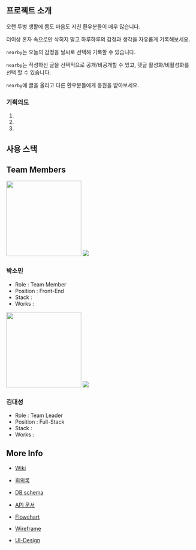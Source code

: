 ## 프로젝트 소개

오랜 투병 생활에 몸도 마음도 지친 환우분들이 매우 많습니다.

더이상 혼자 속으로만 삭히지 말고 하루하루의 감정과 생각을 자유롭게 기록해보세요.

`nearby`는 오늘의 감정을 날씨로 선택해 기록할 수 있습니다.

`nearby`는 작성하신 글을 선택적으로 공개/비공개할 수 있고, 댓글 활성화/비활성화를 선택 할 수 있습니다.

`nearby`에 글을 올리고 다른 환우분들에게 응원을 받아보세요.

### 기획의도
1. 
2.
3. 
 
 
## 사용 스택

## Team Members

<img src = "https://user-images.githubusercontent.com/85698976/143169476-4b176358-7440-4327-b52b-6b3009c05fd6.jpg" width="200px">
<a href="https://github.com/devSominPark"><img src = "https://img.shields.io/badge/devSominPark-black?style=for-the-badge&logo=GitHub&logoColor=white"></a>

### 박소민 
* Role : Team Member
* Position : Front-End
* Stack : 
* Works :

<img src = "https://user-images.githubusercontent.com/85698976/143169456-993f78b0-cb49-4289-82fc-7f143a434b08.jpeg" width="200px">
<a href="https://github.com/daeseongkim05"><img src = "https://img.shields.io/badge/daeseongkim05-black?style=for-the-badge&logo=GitHub&logoColor=white"></a>

### 김대성 
* Role : Team Leader
* Position : Full-Stack
* Stack : 
* Works :

## More Info

* [Wiki]()

* [회의록](https://github.com/daeseongkim05/nearby/projects/2)

* [DB schema]()

* [API 문서]()

* [Flowchart]()

* [Wireframe]()

* [UI-Design]()
